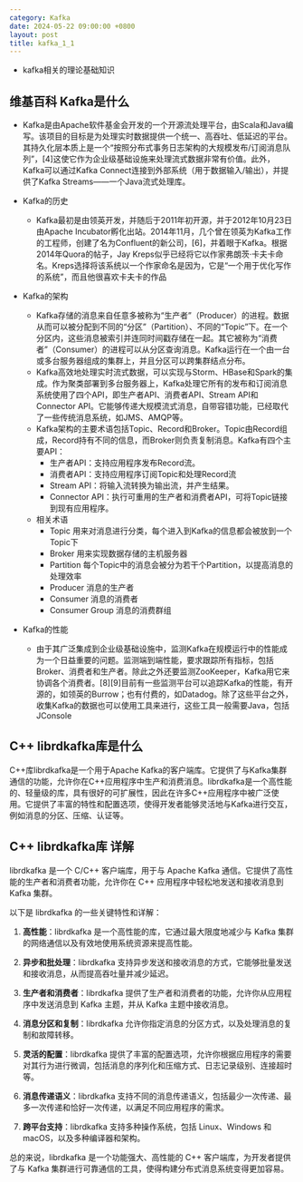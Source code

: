 ```yaml
---
category: Kafka
date: 2024-05-22 09:00:00 +0800
layout: post
title: kafka_1_1
---
```


+ kafka相关的理论基础知识

## 维基百科 Kafka是什么

+ Kafka是由Apache软件基金会开发的一个开源流处理平台，由Scala和Java编写。该项目的目标是为处理实时数据提供一个统一、高吞吐、低延迟的平台。其持久化层本质上是一个“按照分布式事务日志架构的大规模发布/订阅消息队列”，[4]这使它作为企业级基础设施来处理流式数据非常有价值。此外，Kafka可以通过Kafka Connect连接到外部系统（用于数据输入/输出），并提供了Kafka Streams——一个Java流式处理库。

+ Kafka的历史
  + Kafka最初是由领英开发，并随后于2011年初开源，并于2012年10月23日由Apache Incubator孵化出站。2014年11月，几个曾在领英为Kafka工作的工程师，创建了名为Confluent的新公司，[6]，并着眼于Kafka。根据2014年Quora的帖子，Jay Kreps似乎已经将它以作家弗朗茨·卡夫卡命名。Kreps选择将该系统以一个作家命名是因为，它是“一个用于优化写作的系统”，而且他很喜欢卡夫卡的作品

+ Kafka的架构
  + Kafka存储的消息来自任意多被称为“生产者”（Producer）的进程。数据从而可以被分配到不同的“分区”（Partition）、不同的“Topic”下。在一个分区内，这些消息被索引并连同时间戳存储在一起。其它被称为“消费者”（Consumer）的进程可以从分区查询消息。Kafka运行在一个由一台或多台服务器组成的集群上，并且分区可以跨集群结点分布。
  + Kafka高效地处理实时流式数据，可以实现与Storm、HBase和Spark的集成。作为聚类部署到多台服务器上，Kafka处理它所有的发布和订阅消息系统使用了四个API，即生产者API、消费者API、Stream API和Connector API。它能够传递大规模流式消息，自带容错功能，已经取代了一些传统消息系统，如JMS、AMQP等。
  + Kafka架构的主要术语包括Topic、Record和Broker。Topic由Record组成，Record持有不同的信息，而Broker则负责复制消息。Kafka有四个主要API：
    + 生产者API：支持应用程序发布Record流。
    + 消费者API：支持应用程序订阅Topic和处理Record流
    + Stream API：将输入流转换为输出流，并产生结果。
    + Connector API：执行可重用的生产者和消费者API，可将Topic链接到现有应用程序。
  + 相关术语
    + Topic 用来对消息进行分类，每个进入到Kafka的信息都会被放到一个Topic下
    + Broker 用来实现数据存储的主机服务器
    + Partition 每个Topic中的消息会被分为若干个Partition，以提高消息的处理效率
    + Producer 消息的生产者
    + Consumer 消息的消费者
    + Consumer Group 消息的消费群组

+ Kafka的性能
  + 由于其广泛集成到企业级基础设施中，监测Kafka在规模运行中的性能成为一个日益重要的问题。监测端到端性能，要求跟踪所有指标，包括Broker、消费者和生产者。除此之外还要监测ZooKeeper，Kafka用它来协调各个消费者。[8][9]目前有一些监测平台可以追踪Kafka的性能，有开源的，如领英的Burrow；也有付费的，如Datadog。除了这些平台之外，收集Kafka的数据也可以使用工具来进行，这些工具一般需要Java，包括JConsole

## C++ librdkafka库是什么

C++库librdkafka是一个用于Apache Kafka的客户端库。它提供了与Kafka集群通信的功能，允许你在C++应用程序中生产和消费消息。librdkafka是一个高性能的、轻量级的库，具有很好的可扩展性，因此在许多C++应用程序中被广泛使用。它提供了丰富的特性和配置选项，使得开发者能够灵活地与Kafka进行交互，例如消息的分区、压缩、认证等。

## C++ librdkafka库 详解

librdkafka 是一个 C/C++ 客户端库，用于与 Apache Kafka 通信。它提供了高性能的生产者和消费者功能，允许你在 C++ 应用程序中轻松地发送和接收消息到 Kafka 集群。

以下是 librdkafka 的一些关键特性和详解：

1. **高性能**：librdkafka 是一个高性能的库，它通过最大限度地减少与 Kafka 集群的网络通信以及有效地使用系统资源来提高性能。

2. **异步和批处理**：librdkafka 支持异步发送和接收消息的方式，它能够批量发送和接收消息，从而提高吞吐量并减少延迟。

3. **生产者和消费者**：librdkafka 提供了生产者和消费者的功能，允许你从应用程序中发送消息到 Kafka 主题，并从 Kafka 主题中接收消息。

4. **消息分区和复制**：librdkafka 允许你指定消息的分区方式，以及处理消息的复制和故障转移。

5. **灵活的配置**：librdkafka 提供了丰富的配置选项，允许你根据应用程序的需要对其行为进行微调，包括消息的序列化和压缩方式、日志记录级别、连接超时等。

6. **消息传递语义**：librdkafka 支持不同的消息传递语义，包括最少一次传递、最多一次传递和恰好一次传递，以满足不同应用程序的需求。

7. **跨平台支持**：librdkafka 支持多种操作系统，包括 Linux、Windows 和 macOS，以及多种编译器和架构。

总的来说，librdkafka 是一个功能强大、高性能的 C++ 客户端库，为开发者提供了与 Kafka 集群进行可靠通信的工具，使得构建分布式消息系统变得更加容易。